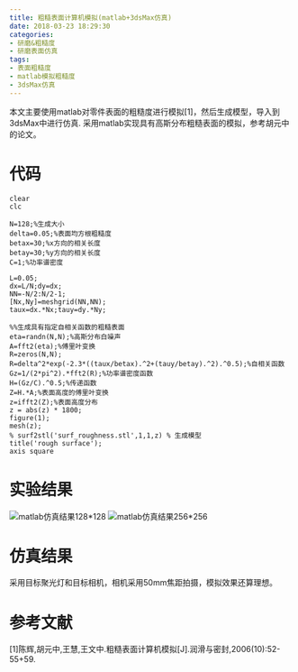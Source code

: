 ```yaml
---
title: 粗糙表面计算机模拟(matlab+3dsMax仿真)
date: 2018-03-23 18:29:30
categories:
- 研磨&粗糙度
- 研磨表面仿真
tags: 
- 表面粗糙度
- matlab模拟粗糙度
- 3dsMax仿真
---
```

本文主要使用matlab对零件表面的粗糙度进行模拟[1]，然后生成模型，导入到3dsMax中进行仿真.
采用matlab实现具有高斯分布粗糙表面的模拟，参考胡元中的论文。
<!-- more -->
# 代码 #
  
	clear
	clc
	
	N=128;%生成大小
	delta=0.05;%表面均方根粗糙度
	betax=30;%x方向的相关长度
	betay=30;%y方向的相关长度
	C=1;%功率谱密度
	
	L=0.05;
	dx=L/N;dy=dx;
	NN=-N/2:N/2-1;
	[Nx,Ny]=meshgrid(NN,NN);
	taux=dx.*Nx;tauy=dy.*Ny;
	
	%%生成具有指定自相关函数的粗糙表面
	eta=randn(N,N);%高斯分布白噪声
	A=fft2(eta);%傅里叶变换
	R=zeros(N,N);
	R=delta^2*exp(-2.3*((taux/betax).^2+(tauy/betay).^2).^0.5);%自相关函数
	Gz=1/(2*pi^2).*fft2(R);%功率谱密度函数
	H=(Gz/C).^0.5;%传递函数
	Z=H.*A;%表面高度的傅里叶变换
	z=ifft2(Z);%表面高度分布
	z = abs(z) * 1800;
	figure(1);
	mesh(z);
	% surf2stl('surf_roughness.stl',1,1,z) % 生成模型
	title('rough surface');
	axis square
	
# 实验结果 #
![matlab仿真结果128*128](http://mic-jasontang.github.io/imgs/surface_roughness.png)
![matlab仿真结果256*256](http://mic-jasontang.github.io/imgs/surface_roughness_256.png)
# 仿真结果 #
采用目标聚光灯和目标相机，相机采用50mm焦距拍摄，模拟效果还算理想。

# 参考文献 #
[1]陈辉,胡元中,王慧,王文中.粗糙表面计算机模拟[J].润滑与密封,2006(10):52-55+59.
